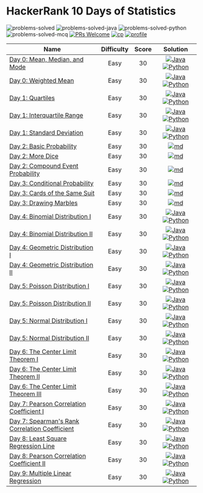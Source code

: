 # HackerRank 10 Days of Statistics

![problems-solved](https://img.shields.io/badge/Problems%20Solved-22/27-1f425f.svg)
![problems-solved-java](https://img.shields.io/badge/Java-16/21-008000.svg)
![problems-solved-python](https://img.shields.io/badge/Python-16/21-008000.svg)
![problems-solved-mcq](https://img.shields.io/badge/MCQ's-6/6-008000.svg)
[![PRs Welcome](https://img.shields.io/badge/PRs-welcome-brightgreen.svg)](CONTRIBUTING.md)
[![cp](https://img.shields.io/badge/also%20see-Competitve%20Programming-1f72ff.svg)](https://github.com/anishLearnsToCode/competitive-programming)
[![profile](https://img.shields.io/badge/also%20see-My%20Hackerrank%20Profile-1f72ff.svg)](https://www.hackerrank.com/anishviewer)

| Name | Difficulty | Score | Solution |
|------|:----------:|:-----:|:--------:|
| [Day 0: Mean, Median, and Mode](https://www.hackerrank.com/challenges/s10-basic-statistics) | Easy | 30 | [![Java](https://img.icons8.com/color/40/000000/java-coffee-cup-logo.png)](src/Day0A.java) [![Python](https://img.icons8.com/color/35/000000/python.png)](python/day_0a.py) |
| [Day 0: Weighted Mean](https://www.hackerrank.com/challenges/s10-weighted-mean) | Easy | 30 | [![Java](https://img.icons8.com/color/40/000000/java-coffee-cup-logo.png)](src/Day0B.java) [![Python](https://img.icons8.com/color/35/000000/python.png)](python/day_0b.py) |
| [Day 1: Quartiles](https://www.hackerrank.com/challenges/s10-quartiles) | Easy | 30 | [![Java](https://img.icons8.com/color/40/000000/java-coffee-cup-logo.png)](src/Day1A.java) [![Python](https://img.icons8.com/color/35/000000/python.png)](python/day_1a.py) |
| [Day 1: Interquartile Range](https://www.hackerrank.com/challenges/s10-interquartile-range) | Easy | 30 | [![Java](https://img.icons8.com/color/40/000000/java-coffee-cup-logo.png)](src/Day1B.java) [![Python](https://img.icons8.com/color/35/000000/python.png)](python/day_1b.py) |
| [Day 1: Standard Deviation](https://www.hackerrank.com/challenges/s10-standard-deviation) | Easy | 30 | [![Java](https://img.icons8.com/color/40/000000/java-coffee-cup-logo.png)](src/Day1C.java) [![Python](https://img.icons8.com/color/35/000000/python.png)](python/day_1c.py) |
| [Day 2: Basic Probability](https://www.hackerrank.com/challenges/s10-mcq-1) | Easy | 30 | [![md](https://img.icons8.com/office/35/000000/markdown.png)](md/day-2-basic-probability.md) |
| [Day 2: More Dice](https://www.hackerrank.com/challenges/s10-mcq-2) | Easy | 30 | [![md](https://img.icons8.com/office/35/000000/markdown.png)](md/day-2-more-dice.md) |
| [Day 2: Compound Event Probability](https://www.hackerrank.com/challenges/s10-mcq-3) | Easy | 30 | [![md](https://img.icons8.com/office/35/000000/markdown.png)](md/day-2-compound-event-probability.md) |
| [Day 3: Conditional Probability](https://www.hackerrank.com/challenges/s10-mcq-4) | Easy | 30 | [![md](https://img.icons8.com/office/35/000000/markdown.png)](md/day-3-conditional-probability.md) |
| [Day 3: Cards of the Same Suit](https://www.hackerrank.com/challenges/s10-mcq-5) | Easy | 30 | [![md](https://img.icons8.com/office/35/000000/markdown.png)](md/day-3-cards-of-the-same-suit.md) |
| [Day 3: Drawing Marbles](https://www.hackerrank.com/challenges/s10-mcq-6) | Easy | 30 | [![md](https://img.icons8.com/office/35/000000/markdown.png)](md/day-3-drawing-marbles.md) |
| [Day 4: Binomial Distribution I](https://www.hackerrank.com/challenges/s10-binomial-distribution-2) | Easy | 30 | [![Java](https://img.icons8.com/color/40/000000/java-coffee-cup-logo.png)](src/Day4A.java) [![Python](https://img.icons8.com/color/35/000000/python.png)](python/day_4a.py) |
| [Day 4: Binomial Distribution II](https://www.hackerrank.com/challenges/s10-binomial-distribution-2) | Easy | 30 | [![Java](https://img.icons8.com/color/40/000000/java-coffee-cup-logo.png)](src/Day4B.java) [![Python](https://img.icons8.com/color/35/000000/python.png)](python/day_4b.py) |
| [Day 4: Geometric Distribution I](https://www.hackerrank.com/challenges/s10-geometric-distribution-1) | Easy | 30 | [![Java](https://img.icons8.com/color/40/000000/java-coffee-cup-logo.png)](src/Day4C.java) [![Python](https://img.icons8.com/color/35/000000/python.png)](python/day_4c.py) |
| [Day 4: Geometric Distribution II](https://www.hackerrank.com/challenges/s10-geometric-distribution-2) | Easy | 30 | [![Java](https://img.icons8.com/color/40/000000/java-coffee-cup-logo.png)](src/Day4D.java) [![Python](https://img.icons8.com/color/35/000000/python.png)](python/day_4d.py) |
| [Day 5: Poisson Distribution I](https://www.hackerrank.com/challenges/s10-poisson-distribution-1) | Easy | 30 | [![Java](https://img.icons8.com/color/40/000000/java-coffee-cup-logo.png)](src/Day5A.java) [![Python](https://img.icons8.com/color/35/000000/python.png)](python/day_5a.py) |
| [Day 5: Poisson Distribution II](https://www.hackerrank.com/challenges/s10-poisson-distribution-2) | Easy | 30 | [![Java](https://img.icons8.com/color/40/000000/java-coffee-cup-logo.png)](src/Day5B.java) [![Python](https://img.icons8.com/color/35/000000/python.png)](python/day_5b.py) |
| [Day 5: Normal Distribution I](https://www.hackerrank.com/challenges/s10-normal-distribution-1) | Easy | 30 | [![Java](https://img.icons8.com/color/40/000000/java-coffee-cup-logo.png)](src/Day5C.java) [![Python](https://img.icons8.com/color/35/000000/python.png)](python/day_5c.py) |
| [Day 5: Normal Distribution II](https://www.hackerrank.com/challenges/s10-normal-distribution-2) | Easy | 30 | [![Java](https://img.icons8.com/color/40/000000/java-coffee-cup-logo.png)](src/Day5D.java) [![Python](https://img.icons8.com/color/35/000000/python.png)](python/day_5d.py) |
| [Day 6: The Center Limit Theorem I](https://www.hackerrank.com/challenges/s10-the-central-limit-theorem-1) | Easy | 30 | [![Java](https://img.icons8.com/color/40/000000/java-coffee-cup-logo.png)](src/Day6A.java) [![Python](https://img.icons8.com/color/35/000000/python.png)](python/day_6a.py) |
| [Day 6: The Center Limit Theorem II](https://www.hackerrank.com/challenges/s10-the-central-limit-theorem-2) | Easy | 30 | [![Java](https://img.icons8.com/color/40/000000/java-coffee-cup-logo.png)](src/Day6B.java) [![Python](https://img.icons8.com/color/35/000000/python.png)](python/day_6b.py) |
| [Day 6: The Center Limit Theorem III](https://www.hackerrank.com/challenges/s10-the-central-limit-theorem-3) | Easy | 30 | [![Java](https://img.icons8.com/color/40/000000/java-coffee-cup-logo.png)](src/Day6C.java) [![Python](https://img.icons8.com/color/35/000000/python.png)](python/day_6c.py) |
| [Day 7: Pearson Correlation Coefficient I]() | Easy | 30 | [![Java](https://img.icons8.com/color/40/000000/java-coffee-cup-logo.png)](src/Day1C.java) [![Python](https://img.icons8.com/color/35/000000/python.png)](python/day_1c.py) |
| [Day 7: Spearman's Rank Correlation Coefficient]() | Easy | 30 | [![Java](https://img.icons8.com/color/40/000000/java-coffee-cup-logo.png)](src/Day1C.java) [![Python](https://img.icons8.com/color/35/000000/python.png)](python/day_1c.py) |
| [Day 8: Least Square Regression Line]() | Easy | 30 | [![Java](https://img.icons8.com/color/40/000000/java-coffee-cup-logo.png)](src/Day1C.java) [![Python](https://img.icons8.com/color/35/000000/python.png)](python/day_1c.py) |
| [Day 8: Pearson Correlation Coefficient II]() | Easy | 30 | [![Java](https://img.icons8.com/color/40/000000/java-coffee-cup-logo.png)](src/Day1C.java) [![Python](https://img.icons8.com/color/35/000000/python.png)](python/day_1c.py) |
| [Day 9: Multiple Linear Regression]() | Easy | 30 | [![Java](https://img.icons8.com/color/40/000000/java-coffee-cup-logo.png)](src/Day1C.java) [![Python](https://img.icons8.com/color/35/000000/python.png)](python/day_1c.py) |

